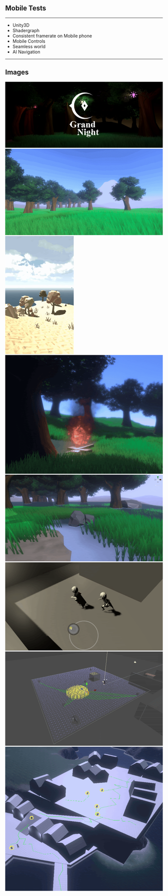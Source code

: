 ## Mobile Tests

---
* Unity3D
* Shadergraph
* Consistent framerate on Mobile phone
* Mobile Controls
* Seamless world
* AI Navigation
---
Images
---
<img src="images/nxVKuRw.jpg?raw=true"/>
<img src="images/GN_1.gif?raw=true"/>
<img src="images/GN_2.gif?raw=true"/>
<img src="images/GN_3.gif?raw=true"/>
<img src="images/GN_4.gif?raw=true"/>
<img src="images/GN_5.gif?raw=true"/>
<img src="images/GN_6.gif?raw=true"/>
<img src="images/GN_7.gif?raw=true"/>
